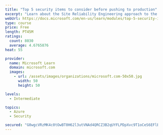 ```yaml
---
title: "Top 5 security items to consider before pushing to production"
excerpt: "Learn about the Site Reliability Engineering approach to the challenge of assuring reliability and gain a better understanding of why it matters."
webUrl: https://docs.microsoft.com/en-us/learn/modules/top-5-security-items-to-consider/
type: course
price: Free
length: PT45M
ratings:
  count: 8030
  average: 4.6765876
heat: 55

provider:
  name: Microsoft Learn
  domain: microsoft.com
  images:
    - url: /assets/images/organizations/microsoft.com-50x50.jpg
      width: 50
      height: 50

levels:
  - Intermediate

topics:
  - Azure
  - Security

secured: "G0wgcVRzMK4c0tOwBT0H62l3utVNAd4QRCZ3B2qUYFLPDpXvc9T1oCeS6EFlBmbJb3u9V5V6P44knVLXGJO77QUeUQ2aYdjRAWDVkr68D0WvOdoCVlbNtsr3zyaYA7zNaGGznjZ7ddJqjflr8BSbisKhDjRGMLGd0+B54jfTN8NJojx/+xxSsGfg8jHG12Y1MFPyQMkga9vV4WkE7caQYG98VHDT/icyaKeO2R0ZuYVqOV9mTr1Zk50B6MH5UoUxuJAseITAUqcNV+eNKl0q0PhiIwYzqfmt/i2unSAqrSK7Kc1CUkFugZYZaJkdjRDCUvWcczlO893eAhG31/Q2Fy1Sh5gs3Il/WCXi3gQOVzQYv9c+HaD7Hqj9vN6MkrvjIYqJ44O+JsLMleb2peyRi50zfRpophw/XlQMtNWOYo0=;EctB1c1dQ1EGKyqviphA6g=="
---
```


